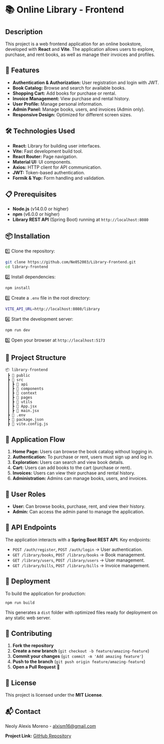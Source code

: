 # 📚 Online Library - Frontend

## Description

This project is a web frontend application for an online bookstore, developed with **React** and **Vite**. The application allows users to explore, purchase, and rent books, as well as manage their invoices and profiles.

## 🚀 Features

- **Authentication & Authorization:** User registration and login with JWT.
- **Book Catalog:** Browse and search for available books.
- **Shopping Cart:** Add books for purchase or rental.
- **Invoice Management:** View purchase and rental history.
- **User Profile:** Manage personal information.
- **Admin Panel:** Manage books, users, and invoices (Admin only).
- **Responsive Design:** Optimized for different screen sizes.

## 🛠️ Technologies Used

- **React:** Library for building user interfaces.
- **Vite:** Fast development build tool.
- **React Router:** Page navigation.
- **Material UI:** UI components.
- **Axios:** HTTP client for API communication.
- **JWT:** Token-based authentication.
- **Formik & Yup:** Form handling and validation.

## 📋 Prerequisites

- **Node.js** (v14.0.0 or higher)
- **npm** (v6.0.0 or higher)
- **Library REST API** (Spring Boot) running at `http://localhost:8080`

## 📦 Installation

1️⃣ Clone the repository:

```sh
git clone https://github.com/Ne052003/Library-Frontend.git
cd library-frontend
```

2️⃣ Install dependencies:

```sh
npm install
```

3️⃣ Create a `.env` file in the root directory:

```sh
VITE_API_URL=http://localhost:8080/library
```

4️⃣ Start the development server:

```sh
npm run dev
```

5️⃣ Open your browser at `http://localhost:5173`

## 📂 Project Structure

```
📦 library-frontend
 ┣ 📂 public
 ┣ 📂 src
 ┃ ┣ 📂 api
 ┃ ┣ 📂 components
 ┃ ┣ 📂 context
 ┃ ┣ 📂 pages
 ┃ ┣ 📂 utils
 ┃ ┣ 📜 App.jsx
 ┃ ┣ 📜 main.jsx
 ┣ 📜 .env
 ┣ 📜 package.json
 ┣ 📜 vite.config.js
```

## 🔄 Application Flow

1. **Home Page:** Users can browse the book catalog without logging in.
2. **Authentication:** To purchase or rent, users must sign up and log in.
3. **Exploration:** Users can search and view book details.
4. **Cart:** Users can add books to the cart (purchase or rent).
5. **Invoices:** Users can view their purchase and rental history.
6. **Administration:** Admins can manage books, users, and invoices.

## 👥 User Roles

- **User:** Can browse books, purchase, rent, and view their history.
- **Admin:** Can access the admin panel to manage the application.

## 📡 API Endpoints

The application interacts with a **Spring Boot REST API**. Key endpoints:

- `POST /auth/register`, `POST /auth/login` → User authentication.
- `GET /library/books`, `POST /library/books` → Book management.
- `GET /library/users`, `POST /library/users` → User management.
- `GET /library/bills`, `POST /library/bills` → Invoice management.

## 🚀 Deployment

To build the application for production:

```sh
npm run build
```

This generates a `dist` folder with optimized files ready for deployment on any static web server.

## 🤝 Contributing

1. **Fork the repository**
2. **Create a new branch** (`git checkout -b feature/amazing-feature`)
3. **Commit your changes** (`git commit -m 'Add amazing feature'`)
4. **Push to the branch** (`git push origin feature/amazing-feature`)
5. **Open a Pull Request** 🚀

## 📜 License

This project is licensed under the **MIT License**.

## 📬 Contact

Neoly Alexis Moreno - alxism16@gmail.com

**Project Link:** [GitHub Repository](https://github.com/Ne052003/Library-Frontend.git)
